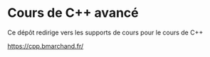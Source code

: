 # Cours de C++ avancé

Ce dépôt redirige vers les supports de cours pour le cours de C++

<https://cpp.bmarchand.fr/>